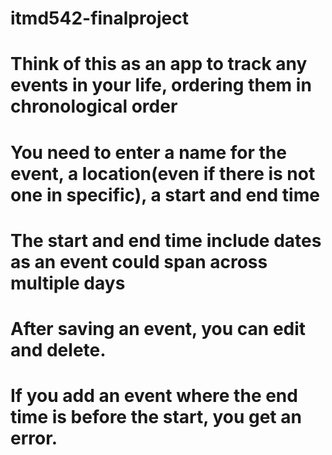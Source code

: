 # itmd542-finalproject

# Think of this as an app to track any events in your life, ordering them in chronological order
# You need to enter a name for the event, a location(even if there is not one in specific), a start and end time
# The start and end time include dates as an event could span across multiple days 
# After saving an event, you can edit and delete. 
# If you add an event where the end time is before the start, you get an error.